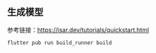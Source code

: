 ## 生成模型

参考链接：https://isar.dev/tutorials/quickstart.html

```shell
flutter pub run build_runner build
```